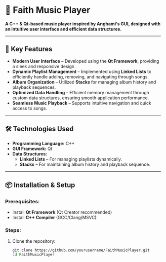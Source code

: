 # 🎵 Faith Music Player  

**A C++ & Qt-based music player inspired by Anghami's GUI, designed with an intuitive user interface and efficient data structures.**  

---

## 🚀 Key Features  

- **Modern User Interface** – Developed using the **Qt Framework**, providing a sleek and responsive design.  
- **Dynamic Playlist Management** – Implemented using **Linked Lists** to efficiently handle adding, removing, and navigating through songs.  
- **Album Organization** – Utilized **Stacks** for managing album history and playback sequences.  
- **Optimized Data Handling** – Efficient memory management through custom data structures, ensuring smooth application performance.  
- **Seamless Music Playback** – Supports intuitive navigation and quick access to songs.  

---

## 🛠️ Technologies Used  

- **Programming Language:** C++  
- **GUI Framework:** Qt  
- **Data Structures:**  
  - **Linked Lists** – For managing playlists dynamically.  
  - **Stacks** – For maintaining album history and playback sequence.  

---

## 📦 Installation & Setup  

### Prerequisites:  
- Install **Qt Framework** (Qt Creator recommended)  
- Install **C++ Compiler** (GCC/Clang/MSVC)  

### Steps:  
1. Clone the repository:  
   ```bash
   git clone https://github.com/yourusername/FaithMusicPlayer.git
   cd FaithMusicPlayer
